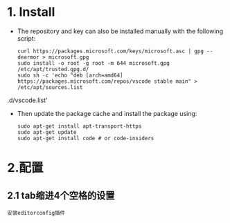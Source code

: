 
# 1. Install 
 - The repository and key can also be installed manually with the following script:
	```
    curl https://packages.microsoft.com/keys/microsoft.asc | gpg --dearmor > microsoft.gpg
    sudo install -o root -g root -m 644 microsoft.gpg /etc/apt/trusted.gpg.d/
    sudo sh -c 'echo "deb [arch=amd64] https://packages.microsoft.com/repos/vscode stable main" > /etc/apt/sources.list
    ```
.d/vscode.list'

 - Then update the package cache and install the package using:
	```
    sudo apt-get install apt-transport-https
    sudo apt-get update
    sudo apt-get install code # or code-insiders
    ```
# 2.配置
## 2.1 tab缩进4个空格的设置

    安装editorconfig插件
    


<!--stackedit_data:
eyJoaXN0b3J5IjpbNTU1OTQ0NDY2LC0xNzIzMzE3NTMyLDI2Nz
A1ODAwMyw2MTIzNDM1MzEsLTU5ODg3NTAzMiw3MzA5OTgxMTZd
fQ==
-->